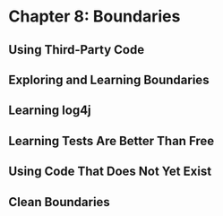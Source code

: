 # Chapter 8: Boundaries

## Using Third-Party Code

## Exploring and Learning Boundaries

## Learning log4j

## Learning Tests Are Better Than Free

## Using Code That Does Not Yet Exist

## Clean Boundaries
